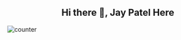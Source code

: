 <h2 align="center">Hi there 👋, Jay Patel Here</h2>

![counter](https://en9rqbssizh0ap8.m.pipedream.net/)
